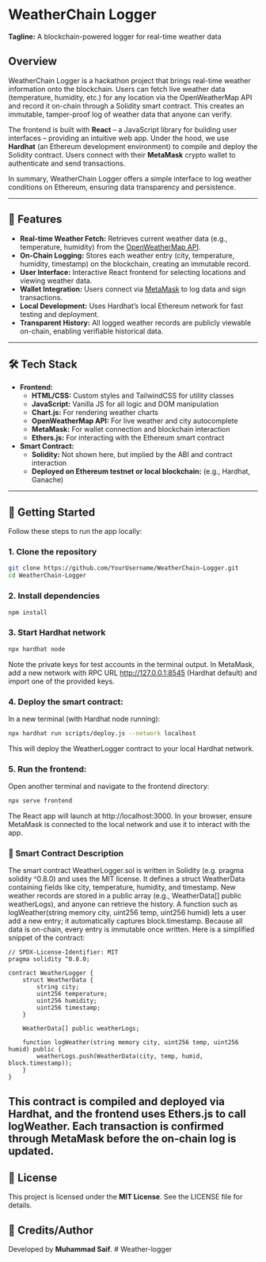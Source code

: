 # WeatherChain Logger  

**Tagline:** A blockchain-powered logger for real-time weather data  

## Overview  
WeatherChain Logger is a hackathon project that brings real-time weather information onto the blockchain. Users can fetch live weather data (temperature, humidity, etc.) for any location via the OpenWeatherMap API and record it on-chain through a Solidity smart contract. This creates an immutable, tamper-proof log of weather data that anyone can verify.  

The frontend is built with **React** – a JavaScript library for building user interfaces – providing an intuitive web app. Under the hood, we use **Hardhat** (an Ethereum development environment) to compile and deploy the Solidity contract. Users connect with their **MetaMask** crypto wallet to authenticate and send transactions.  

In summary, WeatherChain Logger offers a simple interface to log weather conditions on Ethereum, ensuring data transparency and persistence.  

---

## 🌟 Features  
- **Real-time Weather Fetch:** Retrieves current weather data (e.g., temperature, humidity) from the [OpenWeatherMap API](https://openweathermap.org/api).  
- **On-Chain Logging:** Stores each weather entry (city, temperature, humidity, timestamp) on the blockchain, creating an immutable record.  
- **User Interface:** Interactive React frontend for selecting locations and viewing weather data.  
- **Wallet Integration:** Users connect via [MetaMask](https://metamask.io/) to log data and sign transactions.  
- **Local Development:** Uses Hardhat’s local Ethereum network for fast testing and deployment.  
- **Transparent History:** All logged weather records are publicly viewable on-chain, enabling verifiable historical data.  

---

## 🛠️ Tech Stack

- **Frontend:**
  - **HTML/CSS:** Custom styles and TailwindCSS for utility classes
  - **JavaScript:** Vanilla JS for all logic and DOM manipulation
  - **Chart.js:** For rendering weather charts
  - **OpenWeatherMap API:** For live weather and city autocomplete
  - **MetaMask:** For wallet connection and blockchain interaction
  - **Ethers.js:** For interacting with the Ethereum smart contract
- **Smart Contract:**
  - **Solidity:** Not shown here, but implied by the ABI and contract interaction
  - **Deployed on Ethereum testnet or local blockchain:** (e.g., Hardhat, Ganache)


---

## 🚀 Getting Started  
Follow these steps to run the app locally:  

### 1. Clone the repository  
```bash
git clone https://github.com/YourUsername/WeatherChain-Logger.git  
cd WeatherChain-Logger  
```

### 2. Install dependencies
```bash
npm install  
```

### 3. Start Hardhat network
```bash
npx hardhat node
```
Note the private keys for test accounts in the terminal output.
In MetaMask, add a new network with RPC URL http://127.0.0.1:8545 (Hardhat default) and import one of the provided keys.

### 4. Deploy the smart contract:

In a new terminal (with Hardhat node running):
```bash
npx hardhat run scripts/deploy.js --network localhost
```
This will deploy the WeatherLogger contract to your local Hardhat network.


### 5. Run the frontend:

Open another terminal and navigate to the frontend directory:
```bash
npx serve frontend
```
The React app will launch at http://localhost:3000. In your browser, ensure MetaMask is connected to the local network and use it to interact with the app.

### 📝 Smart Contract Description

The smart contract WeatherLogger.sol is written in Solidity (e.g. pragma solidity ^0.8.0) and uses the MIT license. It defines a struct WeatherData containing fields like city, temperature, humidity, and timestamp. New weather records are stored in a public array (e.g., WeatherData[] public weatherLogs), and anyone can retrieve the history. A function such as logWeather(string memory city, uint256 temp, uint256 humid) lets a user add a new entry; it automatically captures block.timestamp. Because all data is on-chain, every entry is immutable once written. Here is a simplified snippet of the contract:

```solidity
// SPDX-License-Identifier: MIT  
pragma solidity ^0.8.0;  

contract WeatherLogger {  
    struct WeatherData {  
        string city;  
        uint256 temperature;  
        uint256 humidity;  
        uint256 timestamp;  
    }  

    WeatherData[] public weatherLogs;  

    function logWeather(string memory city, uint256 temp, uint256 humid) public {  
        weatherLogs.push(WeatherData(city, temp, humid, block.timestamp));  
    }  
}  
```
This contract is compiled and deployed via Hardhat, and the frontend uses Ethers.js to call logWeather. Each transaction is confirmed through MetaMask before the on-chain log is updated.
---

## 📄 License

This project is licensed under the **MIT License**. See the LICENSE file for details.

## 👤 Credits/Author
Developed by **Muhammad Saif**.
#   W e a t h e r - l o g g e r  
 